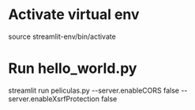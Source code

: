 # Activate virtual env
source streamlit-env/bin/activate

# Run hello_world.py
streamlit run peliculas.py --server.enableCORS false --server.enableXsrfProtection false